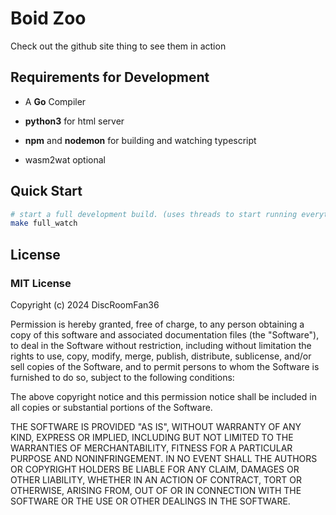 # Boid Zoo

Check out the github site thing to see them in action

## Requirements for Development

* A **Go** Compiler
* **python3** for html server
* **npm** and **nodemon** for building and watching typescript

* wasm2wat optional

## Quick Start

```sh
# start a full development build. (uses threads to start running everything)
make full_watch
```

## License

### MIT License

Copyright (c) 2024 DiscRoomFan36

Permission is hereby granted, free of charge, to any person obtaining a copy
of this software and associated documentation files (the "Software"), to deal
in the Software without restriction, including without limitation the rights
to use, copy, modify, merge, publish, distribute, sublicense, and/or sell
copies of the Software, and to permit persons to whom the Software is
furnished to do so, subject to the following conditions:

The above copyright notice and this permission notice shall be included in all
copies or substantial portions of the Software.

THE SOFTWARE IS PROVIDED "AS IS", WITHOUT WARRANTY OF ANY KIND, EXPRESS OR
IMPLIED, INCLUDING BUT NOT LIMITED TO THE WARRANTIES OF MERCHANTABILITY,
FITNESS FOR A PARTICULAR PURPOSE AND NONINFRINGEMENT. IN NO EVENT SHALL THE
AUTHORS OR COPYRIGHT HOLDERS BE LIABLE FOR ANY CLAIM, DAMAGES OR OTHER
LIABILITY, WHETHER IN AN ACTION OF CONTRACT, TORT OR OTHERWISE, ARISING FROM,
OUT OF OR IN CONNECTION WITH THE SOFTWARE OR THE USE OR OTHER DEALINGS IN THE
SOFTWARE.
